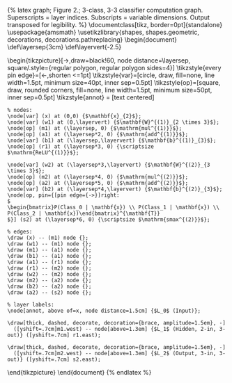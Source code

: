 {% latex
  graph;
  Figure 2.;
  3-class, 3-3 classifier computation graph. Superscripts = layer indices. Subscripts = variable dimensions. Output transposed for legibility.
%}
\documentclass[tikz, border=0pt]{standalone}
\usepackage{amsmath}
\usetikzlibrary{shapes, shapes.geometric, decorations, decorations.pathreplacing}
\begin{document}
\def\layersep{3cm}
\def\layervert{-2.5}

\begin{tikzpicture}[->,draw=black!60, node distance=\layersep, square/.style={regular polygon, regular polygon sides=4}]
    \tikzstyle{every pin edge}=[<-,shorten <=1pt]
    \tikzstyle{var}=[circle, draw, fill=none, line width=1.5pt, minimum size=40pt, inner sep=0.5pt]
    \tikzstyle{op}=[square, draw, rounded corners, fill=none, line width=1.5pt, minimum size=50pt, inner sep=0.5pt]
    \tikzstyle{annot} = [text centered]

    % nodes:
    \node[var] (x) at (0,0) {$\mathbf{x}_{2}$};
    \node[var] (w1) at (0,\layervert) {$\mathbf{W}^{(1)}_{2 \times 3}$};
    \node[op] (m1) at (\layersep, 0) {$\mathrm{mul^{(1)}}$};
    \node[op] (a1) at (\layersep*2, 0) {$\mathrm{add^{(1)}}$};
    \node[var] (b1) at (\layersep,\layervert) {$\mathbf{b}^{(1)}_{3}$};
    \node[op] (r1) at (\layersep*3, 0) {\scriptsize $\mathrm{ReLU^{(1)}}$};

    \node[var] (w2) at (\layersep*3,\layervert) {$\mathbf{W}^{(2)}_{3 \times 3}$};
    \node[op] (m2) at (\layersep*4, 0) {$\mathrm{mul^{(2)}}$};
    \node[op] (a2) at (\layersep*5, 0) {$\mathrm{add^{(2)}}$};
    \node[var] (b2) at (\layersep*4,\layervert) {$\mathbf{b}^{(2)}_{3}$};
    \node[op, pin={[pin edge={->}]right:
    $
    \begin{bmatrix}P(Class_0 | \mathbf{x}) \\ P(Class_1 | \mathbf{x}) \\ P(Class_2 | \mathbf{x})\end{bmatrix}^{\mathbf{T}}
    $}] (s2) at (\layersep*6, 0) {\scriptsize $\mathrm{smax^{(2)}}$};

    % edges:
    \draw (x) -- (m1) node {};
    \draw (w1) -- (m1) node {};
    \draw (m1) -- (a1) node {};
    \draw (b1) -- (a1) node {};
    \draw (a1) -- (r1) node {};
    \draw (r1) -- (m2) node {};
    \draw (w2) -- (m2) node {};
    \draw (m2) -- (a2) node {};
    \draw (b2) -- (a2) node {};
    \draw (a2) -- (s2) node {};

    % layer labels:
    \node[annot, above of=x, node distance=1.5cm] {$L_0$ (Input)};

    \draw[thick, dashed, decorate, decoration={brace, amplitude=1.5em}, -]
      ([yshift=.7cm]m1.west) -- node[above=1.3em] {$L_1$ (Hidden, 2-in, 3-out)} ([yshift=.7cm] r1.east);

    \draw[thick, dashed, decorate, decoration={brace, amplitude=1.5em}, -]
      ([yshift=.7cm]m2.west) -- node[above=1.3em] {$L_2$ (Output, 3-in, 3-out)} ([yshift=.7cm] s2.east);

\end{tikzpicture}
\end{document}
{% endlatex %}
